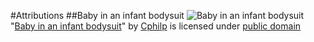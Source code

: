 #Attributions
##Baby in an infant bodysuit
![Baby in an infant bodysuit](http://upload.wikimedia.org/wikipedia/commons/2/26/Baby_in_an_infant_bodysuit.jpg "Baby in an infant bodysuit")
"[Baby in an infant bodysuit](http://en.wikipedia.org/wiki/File:Baby_in_an_infant_bodysuit.jpg)" by [Cphilp](http://en.wikipedia.org/wiki/User:Cphilp) is licensed under [public domain](http://en.wikipedia.org/wiki/Public_domain)
